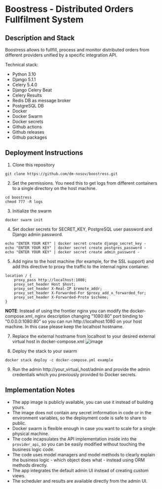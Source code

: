 # Boostress - Distributed Orders Fullfilment System

## Description and Stack
Boostress allows to fullfill, process and monitor distributed orders from different providers unified by a specific integration API.

Technical stack:
- Python 3.10
- Django 5.1.1
- Celery 5.4.0
- Django Celery Beat
- Celery Results
- Redis DB as message broker
- PostgreSQL DB
- Docker
- Docker Swarm
- Docker secrets
- Github actions
- Github releases
- Github packages

## Deployment Instructions

1. Clone this repository

`git clone https://github.com/dm-nosov/boostress.git`

2. Set the permissions. You need this to get logs from different containers to a single directory on the host machine.

```
cd boostress
chmod 777 -R logs
```

3. Initialize the swarm

`docker swarm init`

4. Set docker secrets for SECRET_KEY, PostgreSQL user password and Django admin password.

```
echo "ENTER YOUR KEY" | docker secret create django_secret_key -
echo "ENTER YOUR KEY" | docker secret create postgres_password -
echo "ENTER YOUR KEY" | docker secret create admin_password -
```


5. Add nginx to the host machine (for example, for the SSL support) and add this directive to proxy the traffic to the internal nginx container.

```
location / {
    proxy_pass http://localhost:1080;
    proxy_set_header Host $host;
    proxy_set_header X-Real-IP $remote_addr;
    proxy_set_header X-Forwarded-For $proxy_add_x_forwarded_for;
    proxy_set_header X-Forwarded-Proto $scheme;
}
```
**NOTE**: Instead of using the frontier nginx you can modify the docker-compose.xml, nginx description changing "1080:80" port binding to "0.0.0.0:1080:80" so you can run http://localhost:1080 on your host machine. In this case please keep the localhost hostname.

7. Replace the external hostname from localhost to your desired external virtual host in docker-compose.xml
![image](https://github.com/user-attachments/assets/29e9d33a-aac1-4dd0-ac14-5ca14992ff3e)


8. Deploy the stack to your swarm
   
`docker stack deploy -c docker-compose.yml example`

9. Run the admin http://your_virtual_host/admin and provide the admin credentials which you previously provided to Docker secrets.

## Implementation Notes

- The app image is publicly available, you can use it instead of building yours.
- The image does not contain any secret imformation in code or in the environment variables, so the deployment code is safe to share to public.
- Docker swarm is flexible enough in case you want to scale for a single physical machine.
- The code incapsulates the API implementation inside into the `provider_api`, so you can be easily modified without touching the business logic code.
- The code uses model managers and model methods to clearly explain the business logic - which object does what - instead using ORM methods directly.
- The app integrates the default admin UI instead of creating custom views.
- The scheduler and results are available directly from the admin UI.
